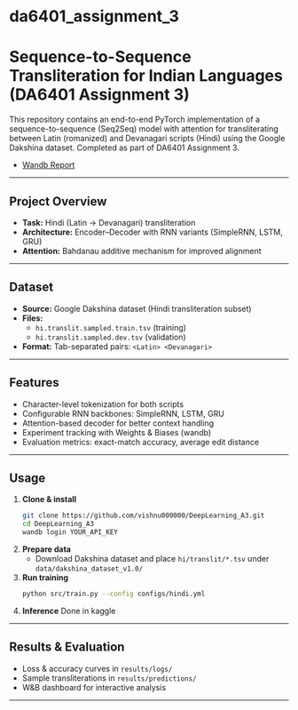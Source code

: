 # da6401_assignment_3

# Sequence-to-Sequence Transliteration for Indian Languages (DA6401 Assignment 3)

This repository contains an end-to-end PyTorch implementation of a sequence-to-sequence (Seq2Seq) model with attention for transliterating between Latin (romanized) and Devanagari scripts (Hindi) using the Google Dakshina dataset. Completed as part of DA6401 Assignment 3.

- [Wandb Report](https://api.wandb.ai/links/cs24m022-iit-madras-foundation/94ced026) 

---

## Project Overview
- **Task:** Hindi (Latin → Devanagari) transliteration
- **Architecture:** Encoder–Decoder with RNN variants (SimpleRNN, LSTM, GRU)
- **Attention:** Bahdanau additive mechanism for improved alignment

---

## Dataset
- **Source:** Google Dakshina dataset (Hindi transliteration subset)
- **Files:**
  - `hi.translit.sampled.train.tsv` (training)
  - `hi.translit.sampled.dev.tsv` (validation)
- **Format:** Tab-separated pairs: `<Latin>	<Devanagari>`

---

## Features
- Character-level tokenization for both scripts
- Configurable RNN backbones: SimpleRNN, LSTM, GRU
- Attention-based decoder for better context handling
- Experiment tracking with Weights & Biases (wandb)
- Evaluation metrics: exact-match accuracy, average edit distance

---

## Usage
1. **Clone & install**
   ```bash
   git clone https://github.com/vishnu000000/DeepLearning_A3.git
   cd DeepLearning_A3
   wandb login YOUR_API_KEY
   ```
2. **Prepare data**
   - Download Dakshina dataset and place `hi/translit/*.tsv` under `data/dakshina_dataset_v1.0/`
3. **Run training**
   ```bash
   python src/train.py --config configs/hindi.yml
   ```
4. **Inference**
   Done in kaggle

---

## Results & Evaluation
- Loss & accuracy curves in `results/logs/`
- Sample transliterations in `results/predictions/`
- W&B dashboard for interactive analysis

---

